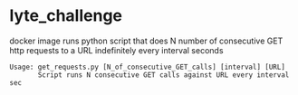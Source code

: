 # lyte_challenge
docker image runs python script that does N number of consecutive GET http requests to a URL indefinitely every interval seconds

```
Usage: get_requests.py [N_of_consecutive_GET_calls] [interval] [URL]
       Script runs N consecutive GET calls against URL every interval sec
```
